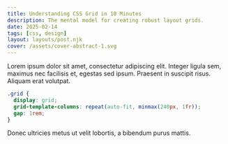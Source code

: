 ```yaml
---
title: Understanding CSS Grid in 10 Minutes
description: The mental model for creating robust layout grids.
date: 2025-02-14
tags: [css, design]
layout: layouts/post.njk
cover: /assets/cover-abstract-1.svg
---
```


Lorem ipsum dolor sit amet, consectetur adipiscing elit. Integer ligula sem, maximus nec facilisis et, egestas sed ipsum. Praesent in suscipit risus. Aliquam erat volutpat.

```css
.grid {
  display: grid;
  grid-template-columns: repeat(auto-fit, minmax(240px, 1fr));
  gap: 1rem;
}
```

Donec ultricies metus ut velit lobortis, a bibendum purus mattis.


